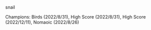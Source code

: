 snail

Champions: Birds (2022/8/31), High Score (2022/8/31), High Score (2022/12/11), Nomaoic (2022/8/26)


